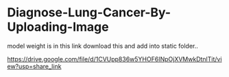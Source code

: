# Diagnose-Lung-Cancer-By-Uploading-Image


model weight is in this link download this and add into static folder..

https://drive.google.com/file/d/1CVUpp836w5YHOF6INpOjXVMwkDtnlTit/view?usp=share_link
